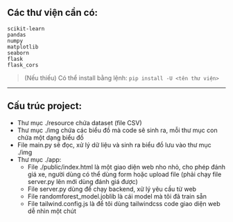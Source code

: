 ## Các thư viện cần có:
    scikit-learn
    pandas
    numpy
    matplotlib
    seaborn
    flask
    flask_cors

> (Nếu thiếu) Có thể install bằng lệnh:    `pip install -U <tên thư viện>`

**********************************************************************************
## Cấu trúc project:

 - Thư mục ./resource chứa dataset (file CSV)
 - Thư mục ./img chứa các biểu đồ mà code sẽ sinh ra, mỗi thư mục con chứa 
    một dạng biểu đồ
 - File main.py sẽ đọc, xử lý dữ liệu và sinh ra biểu đồ lưu vào thư mục ./img
 - Thư mục ./app:
	 - File ./public/index.html là một giao diện web nho nhỏ, cho phép đánh giá 
        xe, người dùng có thể dùng form hoặc upload file (phải chạy file server.py 
        lên mới dùng đánh giá được)
	- File server.py dùng để chạy backend, xử lý yêu cầu từ web
	- File randomforest_model.joblib là cái model mà tôi đã train sẵn
	- File tailwind.config.js là để tôi dùng tailwindcss code giao diện web dễ
        nhìn một chút
